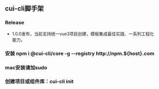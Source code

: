 ## cui-cli脚手架

### Release 
 - 1.0.0发布，当前支持统一vue3项目创建，模板集成最佳实践、一系列工程化能力。

### 安装 npm i @cui-cli/core -g --registry http://npm.${host}.com
### mac安装请加sudo

### 创建项目或组件库：cui-cli init
